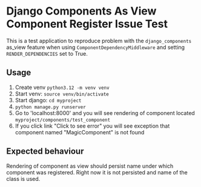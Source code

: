 # Django Components As View Component Register Issue Test

This is a test application to reproduce problem with the `django_components` as_view
feature when using `ComponentDependencyMiddleware` and setting
`RENDER_DEPENDENCIES` set to True.

## Usage

1. Create venv `python3.12 -m venv venv`
2. Start venv: `source venv/bin/activate`
3. Start django: `cd myproject`
4. `python manage.py runserver`
5. Go to 'localhost:8000' and you will see rendering of component located
   `myproject/components/test_component`
6. If you click link "Click to see error" you will see exception that component named "MagicComponent" is not found

## Expected behaviour

Rendering of component as view should persist name under which component was registered. Right now it
is not persisted and name of the class is used.
